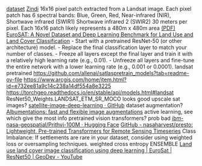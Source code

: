 [dataset](https://drive.google.com/drive/folders/10KqkaOAGKKdYK6qrFce3chwW7sIeyDWS)
	[Zindi](https://zindi.africa/competitions/inegi-gcim-human-settlement-detection-challenge)
		16x16 pixel patch extracted from a Landsat image. Each pixel patch has 6 spectral bands: Blue, Green, Red, Near-infrared (NIR), Shortwave infrared (SWIR1) Shortwave infrared 2 (SWIR2)
		30 meters per pixel. Each 16x16 patch likely represents a 480m x 480m area 
	[(PDF) EuroSAT: A Novel Dataset and Deep Learning Benchmark for Land Use and Land Cover Classification](https://www.researchgate.net/publication/319463676_EuroSAT_A_Novel_Dataset_and_Deep_Learning_Benchmark_for_Land_Use_and_Land_Cover_Classification#pf9)
			- Start with a pretrained ResNet-50 (or other architecture) model. 
			- Replace the final classification layer to match your number of classes.
			- Freeze all layers except the final layer and train it with a relatively high learning rate (e.g., 0.01).
			- Unfreeze all layers and fine-tune the entire network with a lower learning rate (e.g., 0.001 or 0.0001).
    landsat pretrained
        https://github.com/allenai/satlaspretrain_models?tab=readme-ov-file
        https://www.arcgis.com/home/item.html?id=e732ee81a9c14c238a14df554a8e3225
        https://torchgeo.readthedocs.io/en/stable/api/models.html#landsat  
            ResNet50_Weights.LANDSAT_ETM_SR_MOCO looks good
	upscale sat images?
	[satellite-image-deep-learning · GitHub](https://github.com/satellite-image-deep-learning)
	dataset augmentation?
		[Albumentations: fast and flexible image augmentations](https://albumentations.ai/)
		active learning, see which give the most info
	pretrained vision transformers? prob bad
		[ibm-nasa-geospatial/Prithvi-100M · Hugging Face](https://huggingface.co/ibm-nasa-geospatial/Prithvi-100M)
		[GitHub - nasaharvest/presto: Lightweight, Pre-trained Transformers for Remote Sensing Timeseries](https://github.com/nasaharvest/presto)
	Class Imbalance: If settlements are rare in your dataset, consider using weighted loss or oversampling techniques.
		weighted cross entropy
	ENSEMBLE
	[Land use land cover image classification using deep learning | EuroSat | ResNet50 | GeoDev - YouTube](https://youtu.be/5BNHcLDeirs?t=691)

